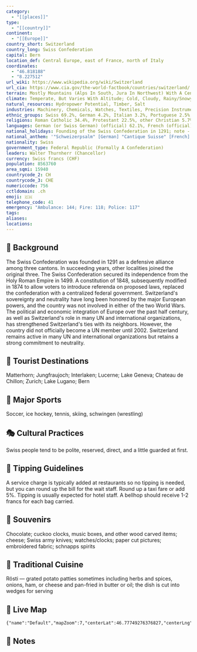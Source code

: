 ```yaml
---
category:
  - "[[places]]"
type:
  - "[[country]]"
continent:
  - "[[Europe]]"
country_short: Switzerland
country_long: Swiss Confederation
capital: Bern
location_def: Central Europe, east of France, north of Italy
coordinates:
  - "46.818188"
  - "8.227512"
url_wiki: https://www.wikipedia.org/wiki/Switzerland
url_cia: https://www.cia.gov/the-world-factbook/countries/switzerland/
terrain: Mostly Mountains (Alps In South, Jura In Northwest) With A Central Plateau Of Rolling Hills, Plains, And Large Lakes
climate: Temperate, But Varies With Altitude; Cold, Cloudy, Rainy/Snowy Winters; Cool To Warm, Cloudy, Humid Summers With Occasional Showers
natural_resources: Hydropower Potential, Timber, Salt
industries: Machinery, Chemicals, Watches, Textiles, Precision Instruments, Tourism, Banking, Insurance, Pharmaceuticals
ethnic_groups: Swiss 69.2%, German 4.2%, Italian 3.2%, Portuguese 2.5%, French 2.1%, Kosovan 1.1%, Turkish 1%, other 16.7% (2020 est.)
religions: Roman Catholic 34.4%, Protestant 22.5%, other Christian 5.7%, Muslim 5.4%, other 1.5%, none 29.4%, unspecified 1.1% (2020 est.)
languages: German (or Swiss German) (official) 62.1%, French (official) 22.8%, Italian (official) 8%, English 5.7%, Portuguese 3.5%, Albanian 3.3%, Serbo-Croatian 2.3%, Spanish 2.3%, Romansh (official) 0.5%, other 7.9%
national_holidays: Founding of the Swiss Confederation in 1291; note - since 1 August 1891 celebrated as Swiss National Day
national_anthem: '"Schweizerpsalm" [German] "Cantique Suisse" [French] "Salmo svizzero," [Italian] "Psalm svizzer" [Romansch] (Swiss Psalm)'
nationality: Swiss
government_type: Federal Republic (Formally A Confederation)
leaders: Walter Thurnherr (Chancellor)
currency: Swiss francs (CHF)
population: 8563760
area_sqmi: 15940
countrycode_2: CH
countrycode_3: CHE
numericcode: 756
cctldomain: .ch
emoji: 🇨🇭
telephone_code: 41
emergency: "Ambulance: 144; Fire: 118; Police: 117"
tags: 
aliases: 
locations:
---
```

## 🌱 Background
The Swiss Confederation was founded in 1291 as a defensive alliance among three cantons. In succeeding years, other localities joined the original three. The Swiss Confederation secured its independence from the Holy Roman Empire in 1499. A constitution of 1848, subsequently modified in 1874 to allow voters to introduce referenda on proposed laws, replaced the confederation with a centralized federal government. Switzerland's sovereignty and neutrality have long been honored by the major European powers, and the country was not involved in either of the two World Wars. The political and economic integration of Europe over the past half century, as well as Switzerland's role in many UN and international organizations, has strengthened Switzerland's ties with its neighbors. However, the country did not officially become a UN member until 2002. Switzerland remains active in many UN and international organizations but retains a strong commitment to neutrality.

## 📌 Tourist Destinations
Matterhorn; Jungfraujoch; Interlaken; Lucerne; Lake Geneva; Chateau de Chillon; Zurich; Lake Lugano; Bern

## 🥇 Major Sports
Soccer, ice hockey, tennis, skiing, schwingen (wrestling)

## 🎭 Cultural Practices
Swiss people tend to be polite, reserved, direct, and a little guarded at first.

## 🫰 Tipping Guidelines
A service charge is typically added at restaurants so no tipping is needed, but you can round up the bill for the wait staff. Round up a taxi fare or add 5%. Tipping is usually expected for hotel staff. A bellhop should receive 1-2 francs for each bag carried.

## 🎁 Souvenirs
Chocolate; cuckoo clocks, music boxes, and other wood carved items; cheese; Swiss army knives; watches/clocks; paper cut pictures; embroidered fabric; schnapps spirits

## 🍲 Traditional Cuisine
Rösti — grated potato patties sometimes including herbs and spices, onions, ham, or cheese and pan-fried in butter or oil; the dish is cut into wedges for serving

## 📡 Live Map
```mapview
{"name":"Default","mapZoom":7,"centerLat":46.77749276376827,"centerLng":8.563776735972406,"query":"","chosenMapSource":0}
```

## 📒 Notes

